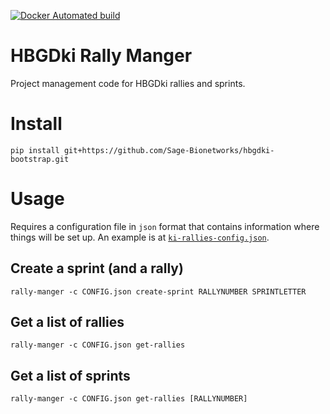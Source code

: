 [![Docker Automated build](https://img.shields.io/docker/automated/jrottenberg/ffmpeg.svg?style=flat-square)](https://hub.docker.com/r/dailyk/hbgdki-bootstrap/)

# HBGDki Rally Manger

Project management code for HBGDki rallies and sprints.

# Install

```
pip install git+https://github.com/Sage-Bionetworks/hbgdki-bootstrap.git
```
# Usage

Requires a configuration file in `json` format that contains information where things will be set up. An example is at [`ki-rallies-config.json`](ki-rallies-config.json).

## Create a sprint (and a rally)

```
rally-manger -c CONFIG.json create-sprint RALLYNUMBER SPRINTLETTER
```

## Get a list of rallies

```
rally-manger -c CONFIG.json get-rallies
```

## Get a list of sprints

```
rally-manger -c CONFIG.json get-rallies [RALLYNUMBER]
```

